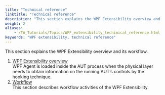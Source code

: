 ```yaml
--- 
title: "Technical reference"
linktitle: "Technical reference"
description: "This section explains the WPF Extensibility overview and its workflow."
weight: 2
aliases: 
    - /TA_Tutorials/Topics/WPF_extensibility_techinical_reference.html
keywords: "WPF extensibility, technical reference"
---
```


This section explains the WPF Extensibility overview and its workflow.

1.  [WPF Extensibility overview](/TA_Tutorials/Topics/WPF_extensibility_techinical_reference_overview.html)  
WPF Agent is loaded inside the AUT process when the physical layer needs to obtain information on the running AUT’s controls by the hooking technique.
2.  [Workflow](/TA_Tutorials/Topics/WPF_extensibility_techinical_reference_work_flow.html)  
This section describes workflow activities of the WPF Extensibility.



